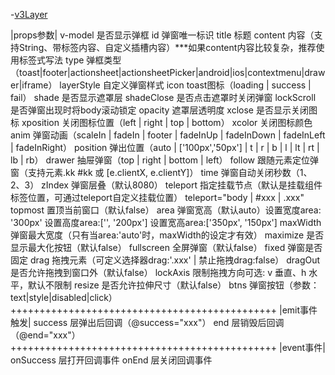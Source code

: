 -[v3Layer](https://cloud.tencent.com/developer/article/1768614)


|props参数|
v-model         是否显示弹框
id              弹窗唯一标识
title           标题
content         内容（支持String、带标签内容、自定义插槽内容）***如果content内容比较复杂，推荐使用标签式写法
type            弹框类型（toast|footer|actionsheet|actionsheetPicker|android|ios|contextmenu|drawer|iframe）
layerStyle      自定义弹窗样式
icon            toast图标（loading | success | fail）
shade           是否显示遮罩层
shadeClose      是否点击遮罩时关闭弹窗
lockScroll      是否弹窗出现时将body滚动锁定
opacity         遮罩层透明度
xclose          是否显示关闭图标
xposition       关闭图标位置（left | right | top | bottom）
xcolor          关闭图标颜色
anim            弹窗动画（scaleIn | fadeIn | footer | fadeInUp | fadeInDown | fadeInLeft | fadeInRight）
position        弹出位置（auto | ['100px','50px'] | t | r | b | l | lt | rt | lb | rb）
drawer          抽屉弹窗（top | right | bottom | left）
follow          跟随元素定位弹窗（支持元素.kk #kk 或 [e.clientX, e.clientY]）
time            弹窗自动关闭秒数（1、2、3）
zIndex          弹窗层叠（默认8080）
teleport        指定挂载节点（默认是挂载组件标签位置，可通过teleport自定义挂载位置） teleport="body | #xxx | .xxx"
topmost         置顶当前窗口（默认false）
area            弹窗宽高（默认auto）设置宽度area: '300px' 设置高度area:['', '200px'] 设置宽高area:['350px', '150px']
maxWidth        弹窗最大宽度（只有当area:'auto'时，maxWidth的设定才有效）
maximize        是否显示最大化按钮（默认false）
fullscreen      全屏弹窗（默认false）
fixed           弹窗是否固定
drag            拖拽元素（可定义选择器drag:'.xxx' | 禁止拖拽drag:false）
dragOut         是否允许拖拽到窗口外（默认false）
lockAxis        限制拖拽方向可选: v 垂直、h 水平，默认不限制
resize          是否允许拉伸尺寸（默认false）
btns            弹窗按钮（参数：text|style|disabled|click）
++++++++++++++++++++++++++++++++++++++++++++++
|emit事件触发|
success         层弹出后回调（@success="xxx"）
end             层销毁后回调（@end="xxx"）
++++++++++++++++++++++++++++++++++++++++++++++
|event事件|
onSuccess       层打开回调事件
onEnd           层关闭回调事件
